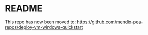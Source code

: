 
# README
This repo has now been moved to: https://github.com/mendix-pea-repos/deploy-vm-windows-quickstart
